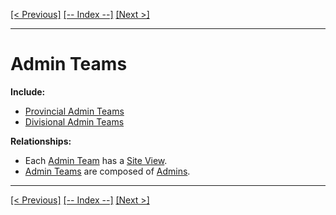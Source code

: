 [[< Previous]](admin_jurisdictions.md) [[-- Index --]](entity_class_index.md) [[Next >]](admins.md)
___
# Admin Teams

**Include:**
  * [Provincial Admin Teams](provincial_admin_teams.md)  
  * [Divisional Admin Teams](divisional_admin_teams.md)  

**Relationships:**
  * Each [Admin Team](admin_teams.md) has a [Site View](site_views.md).
  * [Admin Teams](admin_teams.md) are composed of [Admins](admins.md).

___
[[< Previous]](admin_jurisdictions.md) [[-- Index --]](entity_class_index.md) [[Next >]](admins.md)
